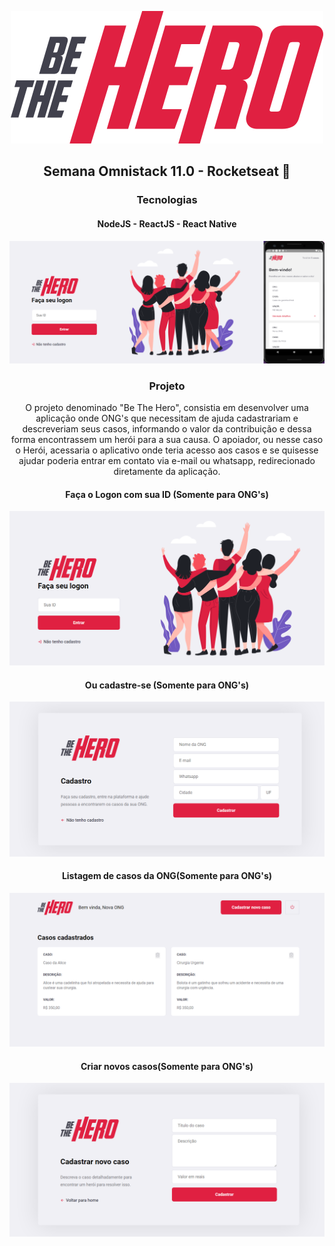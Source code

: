 <p align="center">
<img alt="Be the Hero" src="frontend/src/assets/logo.svg"/>
</p>
<h2 align="center">Semana Omnistack 11.0 - Rocketseat 🚀</h2>
<h3 align="center">Tecnologias</h3>
<h4 align="center">NodeJS - ReactJS - React Native</h4>
<img src="/app.png">
<h3 align="center">Projeto</h3>
<p align="center">O projeto denominado "Be The Hero", consistia em desenvolver uma aplicação onde ONG's que necessitam de ajuda cadastrariam e descreveriam seus casos, informando o valor da contribuição e dessa forma encontrassem um herói para a sua causa. O apoiador, ou nesse caso o Herói,  acessaria o aplicativo onde teria acesso aos casos e se quisesse ajudar poderia entrar em contato via e-mail ou  whatsapp, redirecionado diretamente da aplicação.
</p>
<h4 align="center">Faça o Logon com sua ID (Somente para ONG's)</h4>
<img src="/logon.png">
<h4 align="center">Ou cadastre-se (Somente para ONG's)</h4>
<img src="/cadastro.png">
<h4 align="center">Listagem de casos da ONG(Somente para ONG's)</h4>
<img src="/casos_da_ong.png">
<h4 align="center">Criar novos casos(Somente para ONG's)</h4>
<img src="/novo_caso.png">

